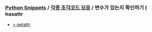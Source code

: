 ### [Python Snippets](../../README.md) / [각종 조각코드 모음](../README.md) / 변수가 있는지 확인하기 ( hasattr 
- [>  getattr ](%20getattr%20/README.md)